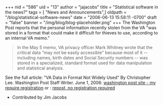 +++
nid = "586"
uid = "13"
author = "jajacobs"
title = "Statistical software in the news?"
tags = [ "News and Announcements",]
oldpath = "/blog/statistical-software-news"
date = "2006-06-13 15:58:11 -0700"
draft = "false"
banner = "/img/blog/blog-placeholder.png"
+++
The Washington Post reports that the personal information recently
stolen from the VA "was stored in a format that could make it difficult
for thieves to use, according to an internal VA memo."

> In the May 5 memo, VA privacy officer Mark Whitney wrote that the
> critical data "may not be easily accessible" because most of it --
> including names, birth dates and Social Security numbers -- was
> stored in a specialized, standard format used for data manipulation
> and statistical analysis.

See the full article: "VA Data in Format Not Widely Used" By
Christopher Lee. Washington Post Staff Writer. June 1, 2006: [washington
post site - my require
registration](http://www.washingtonpost.com/wp-dyn/content/article/2006/05/31/AR2006053102000.html)
or : [repost, no registration
required](http://www.securityfocus.com/archive/12/435658/30/150/threaded)

- Contributed by Jim
Jacobs[](http://www.washingtonpost.com/wp-dyn/content/article/2006/05/31/AR2006053102000.html)
